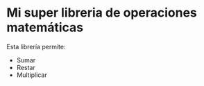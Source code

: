 # Mi super libreria de operaciones matemáticas

Esta librería permite:

- Sumar
- Restar
- Multiplicar

